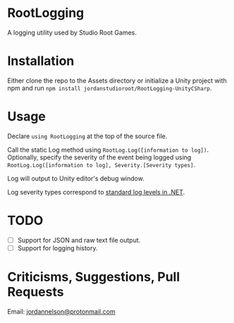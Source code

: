 # RootLogging
A logging utility used by Studio Root Games.

# Installation
Either clone the repo to the Assets directory or initialize a Unity project with npm and run `npm install jordanstudioroot/RootLogging-UnityCSharp`.

# Usage
Declare `using RootLogging` at the top of the source file.

Call the static Log method using `RootLog.Log([information to log])`. Optionally, specify the severity of the event being logged using `RootLog.Log([information to log], Severity.[Severity types]`.

Log will output to Unity editor's debug window.

Log severity types correspond to [standard log levels in .NET](https://docs.microsoft.com/en-us/dotnet/api/microsoft.extensions.logging.loglevel?view=dotnet-plat-ext-3.1).

# TODO
- [ ] Support for JSON and raw text file output.
- [ ] Support for logging history.

# Criticisms, Suggestions, Pull Requests
Email: jordannelson@protonmail.com
